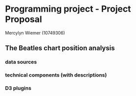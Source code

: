 # Programming project - Project Proposal #

Mercylyn Wiemer (10749306)

## The Beatles chart position analysis ##

### data sources ###

### technical components (with descriptions) ###

### D3 plugins ###
